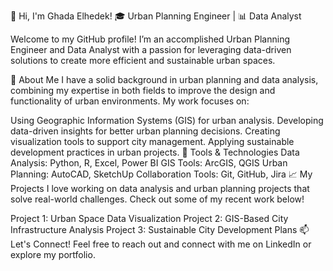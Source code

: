 👋 Hi, I'm Ghada Elhedek!
🎓 Urban Planning Engineer | 📊 Data Analyst

Welcome to my GitHub profile! I’m an accomplished Urban Planning Engineer and Data Analyst with a passion for leveraging data-driven solutions to create more efficient and sustainable urban spaces.

🚀 About Me
I have a solid background in urban planning and data analysis, combining my expertise in both fields to improve the design and functionality of urban environments. My work focuses on:

Using Geographic Information Systems (GIS) for urban analysis.
Developing data-driven insights for better urban planning decisions.
Creating visualization tools to support city management.
Applying sustainable development practices in urban projects.
🔧 Tools & Technologies
Data Analysis: Python, R, Excel, Power BI
GIS Tools: ArcGIS, QGIS
Urban Planning: AutoCAD, SketchUp
Collaboration Tools: Git, GitHub, Jira
📈 My Projects
I love working on data analysis and urban planning projects that solve real-world challenges. Check out some of my recent work below!

Project 1: Urban Space Data Visualization
Project 2: GIS-Based City Infrastructure Analysis
Project 3: Sustainable City Development Plans
📫 Let's Connect!
Feel free to reach out and connect with me on LinkedIn or explore my portfolio.
